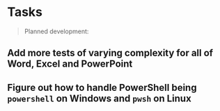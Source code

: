 # Tasks

> Planned development:

## Add more tests of varying complexity for all of Word, Excel and PowerPoint

## Figure out how to handle PowerShell being `powershell` on Windows and `pwsh` on Linux

